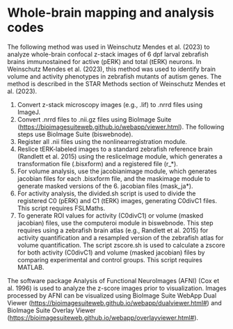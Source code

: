 # Whole-brain mapping and analysis codes

The following method was used in Weinschutz Mendes et al. (2023) to analyze whole-brain confocal z-stack images of 6 dpf larval zebrafish brains immunostained for active (pERK) and total (tERK) neurons. In Weinschutz Mendes et al. (2023), this method was used to identify brain volume and activity phenotypes in zebrafish mutants of autism genes. The method is described in the STAR Methods section of Weinschutz Mendes et al. (2023). 

1. Convert z-stack microscopy images (e.g., .lif) to .nrrd files using ImageJ.
2. Convert .nrrd files to .nii.gz files using BioImage Suite (https://bioimagesuiteweb.github.io/webapp/viewer.html).
The following steps use BioImage Suite (biswebnode).
3. Register all .nii files using the nonlinearregistration module.
4. Reslice tERK-labeled images to a standard zebrafish reference brain (Randlett et al. 2015) using the resliceImage module, which generates a transformation file (.bisxform) and a registered file (r_*).
5. For volume analysis, use the jacobianimage module, which generates jacobian files for each .bisxform file, and the maskimage module to generate masked versions of the 6. jacobian files (mask_ja*).
7. For activity analysis, the divided.sh script is used to divide the registered C0 (pERK) and C1 (tERK) images, generating C0divC1 files. This script requires FSLMaths. 
8. To generate ROI values for activity (C0divC1) or volume (masked jacobian) files, use the computeroi module in biswebnode. This step requires using a zebrafish brain atlas (e.g., Randlett et al. 2015) for activity quantification and a resampled version of the zebrafish atlas for volume quantification.
The script zscore.sh is used to calculate a zscore for both activity (C0divC1) and volume (masked jacobian) files by comparing experimental and control groups. This script requires MATLAB.

The software package Analysis of Functional NeuroImages (AFNI) (Cox et al. 1996) is used to analyze the z-score images prior to visualization.
Images processed by AFNI can be visualized using BioImage Suite WebApp Dual Viewer (https://bioimagesuiteweb.github.io/webapp/dualviewer.html#) and BioImage Suite Overlay Viewer (https://bioimagesuiteweb.github.io/webapp/overlayviewer.html#).


